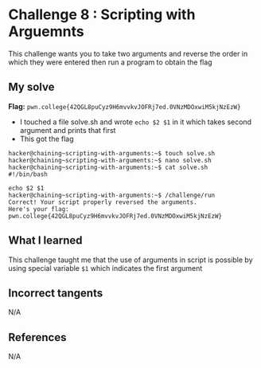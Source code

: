 # Challenge 8 : Scripting with Arguemnts
This challenge wants you to take two arguments and reverse the order in which they were entered then run a program to obtain the flag

## My solve
**Flag:** `pwn.college{42QGL8puCyz9H6mvvkvJOFRj7ed.0VNzMDOxwiM5kjNzEzW}`

- I touched a file solve.sh and wrote `echo $2 $1` in it which takes second argument and prints that first
- This got the flag
```
hacker@chaining~scripting-with-arguments:~$ touch solve.sh
hacker@chaining~scripting-with-arguments:~$ nano solve.sh
hacker@chaining~scripting-with-arguments:~$ cat solve.sh
#!/bin/bash

echo $2 $1
hacker@chaining~scripting-with-arguments:~$ /challenge/run
Correct! Your script properly reversed the arguments.
Here's your flag:
pwn.college{42QGL8puCyz9H6mvvkvJOFRj7ed.0VNzMDOxwiM5kjNzEzW}
```

## What I learned 
This challenge taught me that the use of arguments in script is possible by using special variable `$1` which indicates the first argument

## Incorrect tangents 
N/A

## References 
N/A
